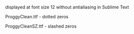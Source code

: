 displayed at font size 12 without antialiasing in Sublime Text

ProggyClean.ttf - dotted zeros

ProggyCleanSZ.ttf - slashed zeros
